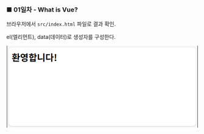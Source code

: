 <h3>■ 01일차 - What is Vue?</h3>

브라우저에서 `src/index.html` 파일로 결과 확인.

el(엘리먼트), data(데이터)로 생성자를 구성한다.


<p align="center">
  <img src="./public/assets/first_app.png"/>
</p>